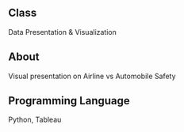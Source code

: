 ## Class
Data Presentation & Visualization

## About
Visual presentation on Airline vs Automobile Safety

## Programming Language
Python, Tableau
